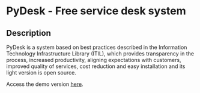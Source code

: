 PyDesk - Free service desk system
======

Description
--------------------------------------
PyDesk is a system based on best practices described in the Information Technology Infrastructure Library (ITIL), which provides transparency in the process, increased productivity, aligning expectations with customers, improved quality of services, cost reduction and easy installation and its light version is open source.

Access the demo version [here](http://pydesk.herokuapp.com/).
